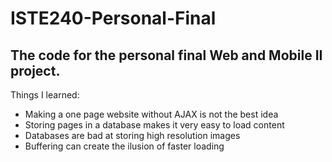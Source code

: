 # ISTE240-Personal-Final
<h2>The code for the personal final Web and Mobile II project.</h2>
Things I learned:
<ul>
    <li>Making a one page website without AJAX is not the best idea</li>
    <li>Storing pages in a database makes it very easy to load content</li>
    <li>Databases are bad at storing high resolution images</li>
    <li>Buffering can create the ilusion of faster loading</li>
</ul>